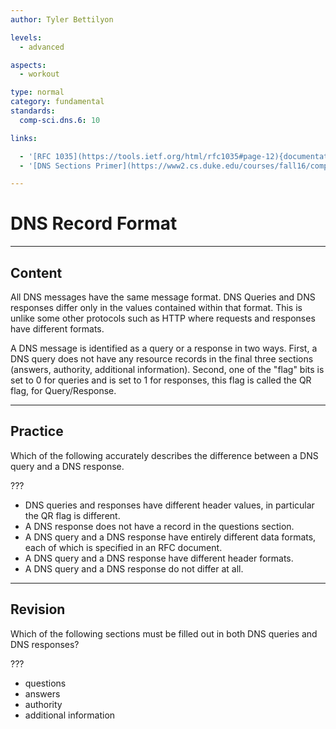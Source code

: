 ```yaml
---
author: Tyler Bettilyon

levels:
  - advanced

aspects:
  - workout

type: normal
category: fundamental
standards:
  comp-sci.dns.6: 10

links:

  - '[RFC 1035](https://tools.ietf.org/html/rfc1035#page-12){documentation}'
  - '[DNS Sections Primer](https://www2.cs.duke.edu/courses/fall16/compsci356/DNS/DNS-primer.pdf){article}'

---
```

# DNS Record Format
---
## Content

All DNS messages have the same message format. DNS Queries and DNS responses differ only in the values contained within that format. This is unlike some other protocols such as HTTP where requests and responses have different formats.

A DNS message is identified as a query or a response in two ways. First, a DNS query does not have any resource records in the final three sections (answers, authority, additional information). Second, one of the "flag" bits is set to 0 for queries and is set to 1 for responses, this flag is called the QR flag, for Query/Response.

---
## Practice

Which of the following accurately describes the difference between a DNS query and a DNS response.

???

* DNS queries and responses have different header values, in particular the QR flag is different.
* A DNS response does not have a record in the questions section.
* A DNS query and a DNS response have entirely different data formats, each of which is specified in an RFC document.
* A DNS query and a DNS response have different header formats.
* A DNS query and a DNS response do not differ at all.

---
## Revision

Which of the following sections must be filled out in both DNS queries and DNS responses?

???

* questions
* answers
* authority
* additional information
